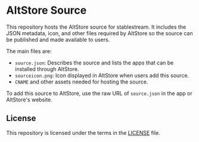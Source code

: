 # AltStore Source

This repository hosts the AltStore source for stablestream. It includes the JSON metadata, icon, and other files required by AltStore so the source can be published and made available to users.

The main files are:

- `source.json`: Describes the source and lists the apps that can be installed through AltStore.
- `sourceicon.png`: Icon displayed in AltStore when users add this source.
- `CNAME` and other assets needed for hosting the source.

To add this source to AltStore, use the raw URL of `source.json` in the app or AltStore's website.

## License

This repository is licensed under the terms in the [LICENSE](LICENSE) file.
